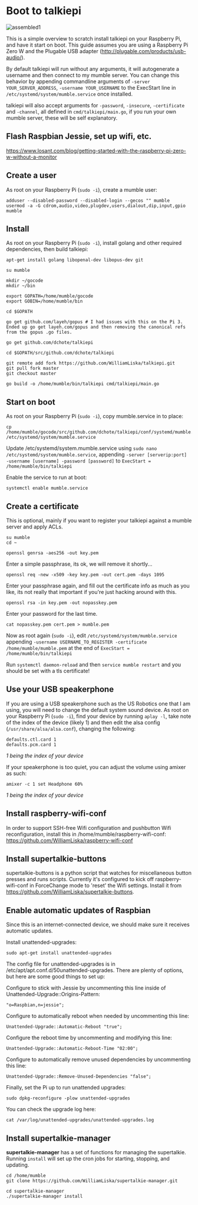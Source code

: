 # Boot to talkiepi
![assembled1](talkiepi_assembled_1.jpg "Assembled talkiepi 1")

This is a simple overview to scratch install talkiepi on your Raspberry Pi, and have it start on boot.  This guide assumes you are using a Raspberry Pi Zero W and the Plugable USB adapter (http://plugable.com/products/usb-audio/).


By default talkiepi will run without any arguments, it will autogenerate a username and then connect to my mumble server.
You can change this behavior by appending commandline arguments of `-server YOUR_SERVER_ADDRESS`, `-username YOUR_USERNAME` to the ExecStart line in `/etc/systemd/system/mumble.service` once installed.

talkiepi will also accept arguments for `-password`, `-insecure`, `-certificate` and `-channel`, all defined in `cmd/talkiepi/main.go`, if you run your own mumble server, these will be self explanatory.

## Flash Raspbian Jessie, set up wifi, etc.
https://www.losant.com/blog/getting-started-with-the-raspberry-pi-zero-w-without-a-monitor

## Create a user

As root on your Raspberry Pi (`sudo -i`), create a mumble user:
```
adduser --disabled-password --disabled-login --gecos "" mumble
usermod -a -G cdrom,audio,video,plugdev,users,dialout,dip,input,gpio mumble
```

## Install

As root on your Raspberry Pi (`sudo -i`), install golang and other required dependencies, then build talkiepi:
```
apt-get install golang libopenal-dev libopus-dev git

su mumble

mkdir ~/gocode
mkdir ~/bin

export GOPATH=/home/mumble/gocode
export GOBIN=/home/mumble/bin

cd $GOPATH

go get github.com/layeh/gopus # I had issues with this on the Pi 3.  Ended up go get layeh.com/gopus and then removing the canonical refs from the gopus .go files.

go get github.com/dchote/talkiepi

cd $GOPATH/src/github.com/dchote/talkiepi

git remote add fork https://github.com/WilliamLiska/talkiepi.git
git pull fork master
git checkout master

go build -o /home/mumble/bin/talkiepi cmd/talkiepi/main.go 
```


## Start on boot

As root on your Raspberry Pi (`sudo -i`), copy mumble.service in to place:
```
cp /home/mumble/gocode/src/github.com/dchote/talkiepi/conf/systemd/mumble.service /etc/systemd/system/mumble.service
```

Update /etc/systemd/system.mumble.service using `sudo nano /etc/systemd/system/mumble.service`, appending `-server [serverip:port] -username [username] -password [password]` to `ExecStart = /home/mumble/bin/talkiepi`

Enable the service to run at boot:
```
systemctl enable mumble.service
```

## Create a certificate

This is optional, mainly if you want to register your talkiepi against a mumble server and apply ACLs.
```
su mumble
cd ~

openssl genrsa -aes256 -out key.pem
```

Enter a simple passphrase, its ok, we will remove it shortly...

```
openssl req -new -x509 -key key.pem -out cert.pem -days 1095
```

Enter your passphrase again, and fill out the certificate info as much as you like, its not really that important if you're just hacking around with this.

```
openssl rsa -in key.pem -out nopasskey.pem
```

Enter your password for the last time.

```
cat nopasskey.pem cert.pem > mumble.pem
```

Now as root again (`sudo -i`), edit `/etc/systemd/system/mumble.service` appending `-username USERNAME_TO_REGISTER -certificate /home/mumble/mumble.pem` at the end of `ExecStart = /home/mumble/bin/talkiepi`

Run `systemctl daemon-reload` and then `service mumble restart` and you should be set with a tls certificate!


## Use your USB speakerphone

If you are using a USB speakerphone such as the US Robotics one that I am using, you will need to change the default system sound device.
As root on your Raspberry Pi (`sudo -i`), find your device by running `aplay -l`, take note of the index of the device (likely 1) and then edit the alsa config (`/usr/share/alsa/alsa.conf`), changing the following:
```
defaults.ctl.card 1
defaults.pcm.card 1
```
_1 being the index of your device_


If your speakerphone is too quiet, you can adjust the volume using amixer as such:
```
amixer -c 1 set Headphone 60%
```
_1 being the index of your device_

## Install raspberry-wifi-conf

In order to support SSH-free Wifi configuration and pushbutton Wifi reconfiguration, install this in /home/mumble/raspberry-wifi-conf: https://github.com/WilliamLiska/raspberry-wifi-conf

## Install supertalkie-buttons

supertalkie-buttons is a python script that watches for miscellaneous button presses and runs scripts.  Currently it's configured to kick off raspberry-wifi-conf in ForceChange mode to 'reset' the Wifi settings.  Install it from https://github.com/WilliamLiska/supertalkie-buttons.

## Enable automatic updates of Raspbian

Since this is an internet-connected device, we should make sure it receives automatic updates.

Install unattended-upgrades:
```
sudo apt-get install unattended-upgrades
```
The config file for unattended-upgrades is in /etc/apt/apt.conf.d/50unattended-upgrades.  There are plenty of options, but here are some good things to set up:

Configure to stick with Jessie by uncommenting this line inside of Unattended-Upgrade::Origins-Pattern:
```
"o=Raspbian,n=jessie";
```

Configure to automatically reboot when needed by uncommenting this line:
```
Unattended-Upgrade::Automatic-Reboot "true";
```

Configure the reboot time by uncommenting and modifying this line:
```
Unattended-Upgrade::Automatic-Reboot-Time "02:00";
```

Configure to automatically remove unused dependencies by uncommenting this line:
```
Unattended-Upgrade::Remove-Unused-Dependencies "false";
```

Finally, set the Pi up to run unattended upgrades:
```
sudo dpkg-reconfigure -plow unattended-upgrades 
```

You can check the upgrade log here:
```
cat /var/log/unattended-upgrades/unattended-upgrades.log
```
## Install supertalkie-manager
**supertalkie-manager** has a set of functions for managing the supertalkie.  Running `install` will set up the cron jobs for starting, stopping, and updating.
```
cd /home/mumble
git clone https://github.com/WilliamLiska/supertalkie-manager.git

cd supertalkie-manager
./supertalkie-manager install
```

